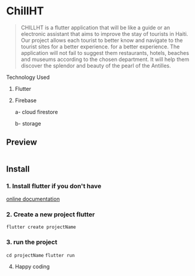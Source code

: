 # ChillHT

> CHILLHT is a flutter application that will be like a guide or an electronic assistant
that aims to improve the stay of tourists in Haiti. Our project
allows each tourist to better know and navigate to the tourist sites for a better experience.
for a better experience. The application will not fail to suggest them
restaurants, hotels, beaches and museums according to the chosen department. It will help them discover
the splendor and beauty of the pearl of the Antilles.


Technology Used
  1. Flutter
  2. Firebase 
 
      a- cloud firestore
      
      b- storage

## Preview
<img src='chill.gif' title='' width='' alt='' />


## Install
### 1. Install flutter if you don't have
[online documentation](https://docs.flutter.dev/)



### 2. Create a new project flutter 
`flutter create projectName`

### 3. run the project 
`cd projectName`
`flutter run`

4. Happy coding


